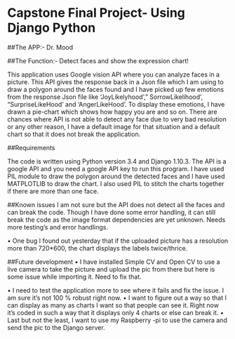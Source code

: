 # Capstone Final Project- Using Django Python

##The APP:- Dr. Mood

##The Function:- Detect faces and show the expression chart!

This application uses Google vision API where you can analyze faces in a picture. This API gives the response back in a Json file which I am using to draw a polygon around the faces found and I have picked up few emotions from the response Json file like ‘JoyLikelyhood’,” SorrowLikelihood’, “SurpriseLikeHood’ and ‘AngerLikeHood’. To display these emotions, I have drawn a pie-chart which shows how happy you are and so on. There are chances where API is not able to detect any face due to very bad resolution or any other reason, I have a default image for that situation and a default chart so that it does not break the application.

##Requirements

The code is written using Python version 3.4 and Django 1.10.3. The API is a google API and you need a google API key to run this program. I have used PIL module to draw the polygon around the detected faces and I have used MATPLOTLIB to draw the chart. I also used PIL to stitch the charts together if there are more than one face.

##Known issues
I am not sure but the API does not detect all the faces and can break the code. Though I have done some error handling, it can still break the code as the image format dependencies are yet unknown. Needs more testing’s and error handlings.

• One bug I found out yesterday that if the uploaded picture has a resolution more than 720*600, the chart displays the labels twice/thrice. 


##Future development
•	I have installed Simple CV and Open CV to use a live camera to take the picture and upload the pic from there but here is some issue while importing it. Need to fix that.

•	I need to test the application more to see where it fails and fix the issue. I am sure it’s not 100 % robust right now.
•	I want to figure out a way so that I can display as many as charts I want so that people can see it. Right now it’s coded in such a way that it displays only 4 charts or else can break it.
• Last but not the least, I want to use my Raspberry -pi to use the camera and send the pic to the Django server.
